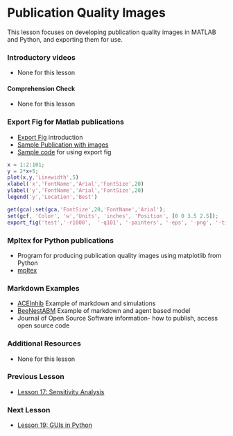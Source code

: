 # **Publication Quality Images**
This lesson focuses on developing publication quality images in MATLAB and Python, and exporting them for use.

### **Introductory videos**
 * None for this lesson
 #### **Comprehension Check**
  * None for this lesson
### **Export Fig for Matlab publications**
* [Export Fig](https://github.com/altmany/export_fig) introduction
* [Sample Publication with images](/Ford%20Versypt%2C%20Harrell%2C%20and%20McPeak%2C%20Computers%20and%20Chem%20Eng%202017.pdf)
* [Sample code](/CHEclassFa20/In%20Class%20Problem%20Solutions/MATLAB/export_fig_example.m) for using export fig
```MATLAB
x = 1:2:101;
y = 2*x+5;
plot(x,y,'Linewidth',5)
xlabel('x','FontName','Arial','FontSize',20)
ylabel('y','FontName','Arial','FontSize',20)
legend('y','Location','Best')

get(gca);set(gca,'FontSize',20,'FontName','Arial');
set(gcf, 'Color', 'w','Units', 'inches', 'Position', [0 0 3.5 2.5]);
export_fig('test','-r1000',  '-q101', '-painters', '-eps', '-png', '-tiff');
```
### **Mpltex for Python publications**
  * Program for producing publication quality images using matplotlib from Python
  * [mpltex](https://github.com/liuyxpp/mpltex)
### **Markdown Examples**
* [ACEInhib](https://github.com/ashleefv/ACEInhibPKPD) Example of markdown and simulations
* [BeeNestABM](https://github.com/ashleefv/BeeNestABM) Example of markdown and agent based model
* Journal of Open Source Software information- how to publish, access open source code

### **Additional Resources**
* None for this lesson

### **Previous Lesson**
 * [Lesson 17: Sensitivity Analysis](/L17:%20Sensitivity%20Analysis.md)
### **Next Lesson**
 * [Lesson 19: GUIs in Python](/L19:%20GUIs%20in%20Python.md)
